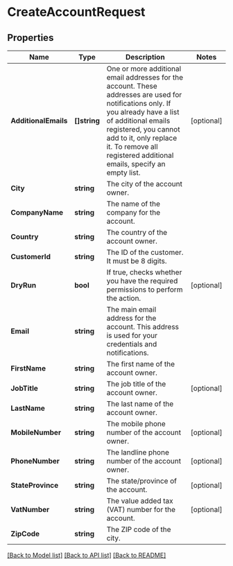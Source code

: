 # CreateAccountRequest

## Properties

Name | Type | Description | Notes
------------ | ------------- | ------------- | -------------
**AdditionalEmails** | **[]string** | One or more additional email addresses for the account. These addresses are used for notifications only. If you already have a list of additional emails registered, you cannot add to it, only replace it. To remove all registered additional emails, specify an empty list. | [optional] 
**City** | **string** | The city of the account owner. | 
**CompanyName** | **string** | The name of the company for the account. | 
**Country** | **string** | The country of the account owner. | 
**CustomerId** | **string** | The ID of the customer. It must be 8 digits. | 
**DryRun** | **bool** | If true, checks whether you have the required permissions to perform the action. | [optional] 
**Email** | **string** | The main email address for the account. This address is used for your credentials and notifications. | 
**FirstName** | **string** | The first name of the account owner. | 
**JobTitle** | **string** | The job title of the account owner. | [optional] 
**LastName** | **string** | The last name of the account owner. | 
**MobileNumber** | **string** | The mobile phone number of the account owner. | [optional] 
**PhoneNumber** | **string** | The landline phone number of the account owner. | [optional] 
**StateProvince** | **string** | The state/province of the account. | [optional] 
**VatNumber** | **string** | The value added tax (VAT) number for the account. | [optional] 
**ZipCode** | **string** | The ZIP code of the city. | 

[[Back to Model list]](../README.md#documentation-for-models) [[Back to API list]](../README.md#documentation-for-api-endpoints) [[Back to README]](../README.md)


